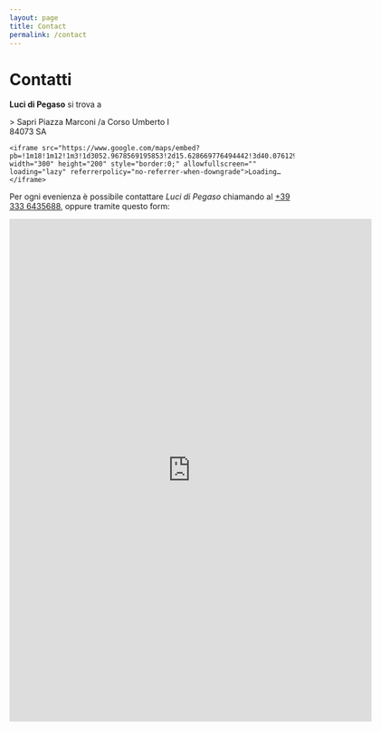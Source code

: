 ```yaml
---
layout: page
title: Contact
permalink: /contact
---
```


# Contatti

**Luci di Pegaso** si trova a

<p float="left">
    <p>
        > Sapri
        Piazza Marconi /a Corso Umberto I<br>
        84073 SA
    </p>

    <iframe src="https://www.google.com/maps/embed?pb=!1m18!1m12!1m3!1d3052.9678569195853!2d15.628669776494442!3d40.07612907629824!2m3!1f0!2f0!3f0!3m2!1i1024!2i768!4f13.1!3m3!1m2!1s0x133ed1d1ea0c40d9%3A0x4cf544091dcf1108!2sLuci%20Di%20Pegaso!5e0!3m2!1sit!2sit!4v1701082342745!5m2!1sit!2sit" width="300" height="200" style="border:0;" allowfullscreen="" loading="lazy" referrerpolicy="no-referrer-when-downgrade">Loading…</iframe>   
</p>

Per ogni evenienza è possibile contattare _Luci di Pegaso_ chiamando al [+39 333 6435688](tel:3336435688), oppure tramite questo form:

<iframe src="https://docs.google.com/forms/d/e/1FAIpQLScuc6YPrxskJorRjbeUfB_CzaPzI0nL4tpTF7IeoK0YfaA9rQ/viewform?embedded=true" width="640" height="888" frameborder="0" scrolling="no" marginheight="0" marginwidth="0">Loading…</iframe>